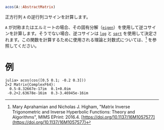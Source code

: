 ```julia
acos(A::AbstractMatrix)
```

正方行列 `A` の逆行列コサインを計算します。

`A` が対称またはエルミートの場合、その固有分解（[`eigen`](@ref)）を使用して逆コサインを計算します。そうでない場合、逆コサインは [`log`](@ref) と [`sqrt`](@ref) を使用して決定されます。この関数を計算するために使用される理論と対数式については、[^AH16_1] を参照してください。

[^AH16_1]: Mary Aprahamian and Nicholas J. Higham, "Matrix Inverse Trigonometric and Inverse Hyperbolic Functions: Theory and Algorithms", MIMS EPrint: 2016.4. [https://doi.org/10.1137/16M1057577](https://doi.org/10.1137/16M1057577)

# 例

```julia-repl
julia> acos(cos([0.5 0.1; -0.2 0.3]))
2×2 Matrix{ComplexF64}:
  0.5-8.32667e-17im  0.1+0.0im
 -0.2+2.63678e-16im  0.3-3.46945e-16im
```
